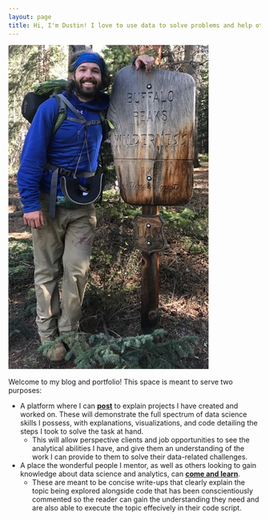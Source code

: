 ```yaml
---
layout: page
title: Hi, I'm Dustin! I love to use data to solve problems and help others better understand the world around them.
---
```


<div style="text-align:left" markdown="1">

![Photo of Dustin Wicker](/assets/img/dustin_wicker.jpg "Dustin Wicker") 

</div> 

Welcome to my blog and portfolio! This space is meant to serve two purposes:  
* A platform where I can **[post](https://dustinwicker.github.io/menu/posts.html)** to explain projects I have created and worked on. These will demonstrate the full spectrum of data science skills I possess, with explanations, visualizations, and code detailing the steps I took to solve the task at hand.
   * This will allow perspective clients and job opportunities to see the analytical abilities I have, and give them an understanding of the work I can provide to them to solve their data-related challenges.
* A place the wonderful people I mentor, as well as others looking to gain knowledge about data science and analytics, can **[come and learn](https://dustinwicker.github.io/menu/teaching_resources.html)**.
   * These are meant to be concise write-ups that clearly explain the topic being explored alongside code that has been conscientiously commented so the reader can gain the understanding they need and are also able to execute the topic effecively in their code script.
